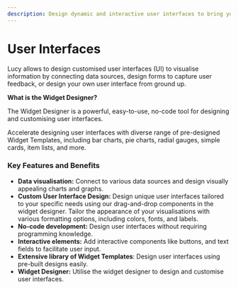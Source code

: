 ```yaml
---
description: Design dynamic and interactive user interfaces to bring your ideas to life.
---
```


# User Interfaces

Lucy allows to design customised user interfaces (UI) to visualise information by connecting data sources, design forms to capture user feedback, or design your own user interface from ground up.

**What is the Widget Designer?**

The Widget Designer is a powerful, easy-to-use, no-code tool for designing and customising user interfaces.

Accelerate designing user interfaces with diverse range of pre-designed Widget Templates, including bar charts, pie charts, radial gauges, simple cards, item lists, and more.

### **Key Features and Benefits**

* **Data visualisation:** Connect to various data sources and design visually appealing charts and graphs.
* **Custom User Interface Design:** Design unique user interfaces tailored to your specific needs using our drag-and-drop components in the widget designer. Tailor the appearance of your visualisations with various formatting options, including colors, fonts, and labels.
* **No-code development:** Design user interfaces without requiring programming knowledge.
* **Interactive elements:** Add interactive components like buttons, and text fields to facilitate user input.
* **Extensive library of Widget Templates**: Design user interfaces using pre-built designs easily.
* **Widget Designer:** Utilise the widget designer to design and customise user interfaces.

